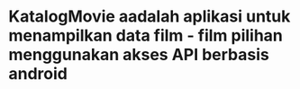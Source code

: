 # KatalogMovie aadalah aplikasi untuk menampilkan data film - film pilihan menggunakan akses API berbasis android
